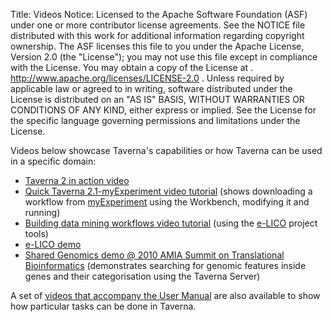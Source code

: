 Title:     Videos
Notice:    Licensed to the Apache Software Foundation (ASF) under one
           or more contributor license agreements.  See the NOTICE file
           distributed with this work for additional information
           regarding copyright ownership.  The ASF licenses this file
           to you under the Apache License, Version 2.0 (the
           "License"); you may not use this file except in compliance
           with the License.  You may obtain a copy of the License at
           .
             http://www.apache.org/licenses/LICENSE-2.0
           .
           Unless required by applicable law or agreed to in writing,
           software distributed under the License is distributed on an
           "AS IS" BASIS, WITHOUT WARRANTIES OR CONDITIONS OF ANY
           KIND, either express or implied.  See the License for the
           specific language governing permissions and limitations
           under the License.

Videos below showcase Taverna's capabilities or how Taverna can be used in a specific domain:

 - [Taverna 2 in action video](http://www.youtube.com/watch?v=Zh0tn8amjAY)
 - [Quick Taverna 2.1-myExperiment video tutorial](http://www.youtube.com/watch?v=ZjsO6NQfIRI)
     (shows downloading a workflow from [myExperiment](http://www.myexperiment.org/)
     using the Workbench, modifying it and running)
 - [Building data mining workflows video tutorial](http://www.youtube.com/watch?v=m3XTY8rnceQ)
     (using the [e-LICO](/introduction/related-projects#e-lico) project tools)
 - [e-LICO demo](http://www.youtube.com/watch?v=JtmqZfzyEKs)
 - [Shared Genomics demo @ 2010 AMIA Summit on Translational Bioinformatics](http://www.youtube.com/watch?v=17WBk1fqX3c)
     (demonstrates searching for genomic features inside genes and their categorisation using 
     the Taverna Server)

A set of 
   [videos that accompany the User Manual](http://www.mygrid.org.uk/dev/wiki/display/taverna/Videos)
   are also available to show how particular tasks can be done in Taverna.
